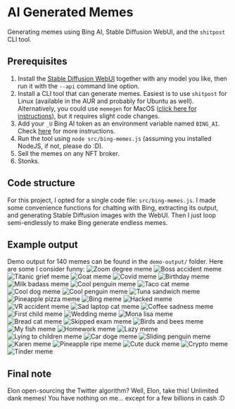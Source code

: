 # AI Generated Memes
Generating memes using Bing AI, Stable Diffusion WebUI, and the `shitpost` CLI tool.

## Prerequisites
1. Install the [Stable Diffusion WebUI](https://github.com/AUTOMATIC1111/stable-diffusion-webui) together with any model you like, then run it with the `--api` command line option.
2. Install a CLI tool that can generate memes. Easiest is to use `shitpost` for Linux (available in the AUR and probably for Ubuntu as well). Alternatively, you could use `memegen` for MacOS ([click here for instructions](https://github.com/cmdrkeene/memegen)), but it requires slight code changes.
3. Add your `_U` Bing AI token as an environment variable named `BING_AI`. Check [here](https://github.com/waylaidwanderer/node-chatgpt-api) for more instructions.
4. Run the tool using `node src/bing-memes.js` (assuming you installed NodeJS, if not, please do :D).
5. Sell the memes on any NFT broker.
6. Stonks.

## Code structure
For this project, I opted for a single code file: `src/bing-memes.js`. I made some convenience functions for chatting with Bing, extracting its output, and generating Stable Diffusion images with the WebUI. Then I just loop semi-endlessly to make Bing generate endless memes.

## Example output
Demo output for 140 memes can be found in the `demo-output/` folder. Here are some I consider funny:
![Zoom degree meme](./demo-output/meme-0-1.png)
![Boss accident meme](./demo-output/meme-0-2.png)
![Titanic grief meme](./demo-output/meme-0-4.png)
![Goat meme](./demo-output/meme-0-7.png)
![Covid meme](./demo-output/meme-0-8.png)
![Birthday meme](./demo-output/meme-1-2.png)
![Milk badass meme](./demo-output/meme-1-3.png)
![Cool penguin meme](./demo-output/meme-1-4.png)
![Taco cat meme](./demo-output/meme-2-1.png)
![Cool dog meme](./demo-output/meme-2-5.png)
![Cool penguin meme](./demo-output/meme-2-7.png)
![Tuna sandwich meme](./demo-output/meme-3-1.png)
![Pineapple pizza meme](./demo-output/meme-3-5.png)
![Bing meme](./demo-output/meme-3-9.png)
![Hacked meme](./demo-output/meme-4-7.png)
![VR accident meme](./demo-output/meme-4-10.png)
![Sad laptop cat meme](./demo-output/meme-5-2.png)
![Coffee sadness meme](./demo-output/meme-5-4.png)
![First child meme](./demo-output/meme-5-5.png)
![Wedding meme](./demo-output/meme-5-9.png)
![Mona lisa meme](./demo-output/meme-6-3.png)
![Bread cat meme](./demo-output/meme-6-5.png)
![Skipped exam meme](./demo-output/meme-6-7.png)
![Birds and bees meme](./demo-output/meme-6-8.png)
![My fish meme](./demo-output/meme-8-7.png)
![Homework meme](./demo-output/meme-9-3.png)
![Lazy meme](./demo-output/meme-10-6.png)
![Lying to children meme](./demo-output/meme-11-2.png)
![Car doge meme](./demo-output/meme-11-3.png)
![Sliding penguin meme](./demo-output/meme-11-4.png)
![Karen meme](./demo-output/meme-11-5.png)
![Pineapple ripe meme](./demo-output/meme-11-6.png)
![Cute duck meme](./demo-output/meme-11-9.png)
![Crypto meme](./demo-output/meme-12-8.png)
![Tinder meme](./demo-output/meme-12-9.png)

## Final note
Elon open-sourcing the Twitter algorithm? Well, Elon, take this! Unlimited dank memes! You have nothing on me... except for a few billions in cash :D
